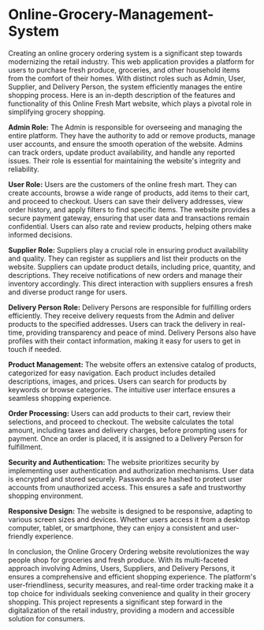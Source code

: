 # Online-Grocery-Management-System


Creating an online grocery ordering system is a significant step towards modernizing the retail industry. This web application provides a platform for users to purchase fresh produce, groceries, and other household items from the comfort of their homes. With distinct roles such as Admin, User, Supplier, and Delivery Person, the system efficiently manages the entire shopping process. Here is an in-depth description of the features and functionality of this Online Fresh Mart website, which plays a pivotal role in simplifying grocery shopping.

**Admin Role:**
The Admin is responsible for overseeing and managing the entire platform. They have the authority to add or remove products, manage user accounts, and ensure the smooth operation of the website. Admins can track orders, update product availability, and handle any reported issues. Their role is essential for maintaining the website's integrity and reliability.

**User Role:**
Users are the customers of the online fresh mart. They can create accounts, browse a wide range of products, add items to their cart, and proceed to checkout. Users can save their delivery addresses, view order history, and apply filters to find specific items. The website provides a secure payment gateway, ensuring that user data and transactions remain confidential. Users can also rate and review products, helping others make informed decisions.

**Supplier Role:**
Suppliers play a crucial role in ensuring product availability and quality. They can register as suppliers and list their products on the website. Suppliers can update product details, including price, quantity, and descriptions. They receive notifications of new orders and manage their inventory accordingly. This direct interaction with suppliers ensures a fresh and diverse product range for users.

**Delivery Person Role:**
Delivery Persons are responsible for fulfilling orders efficiently. They receive delivery requests from the Admin and deliver products to the specified addresses. Users can track the delivery in real-time, providing transparency and peace of mind. Delivery Persons also have profiles with their contact information, making it easy for users to get in touch if needed.

**Product Management:**
The website offers an extensive catalog of products, categorized for easy navigation. Each product includes detailed descriptions, images, and prices. Users can search for products by keywords or browse categories. The intuitive user interface ensures a seamless shopping experience.

**Order Processing:**
Users can add products to their cart, review their selections, and proceed to checkout. The website calculates the total amount, including taxes and delivery charges, before prompting users for payment. Once an order is placed, it is assigned to a Delivery Person for fulfillment.

**Security and Authentication:**
The website prioritizes security by implementing user authentication and authorization mechanisms. User data is encrypted and stored securely. Passwords are hashed to protect user accounts from unauthorized access. This ensures a safe and trustworthy shopping environment.

**Responsive Design:**
The website is designed to be responsive, adapting to various screen sizes and devices. Whether users access it from a desktop computer, tablet, or smartphone, they can enjoy a consistent and user-friendly experience.


In conclusion, the Online Grocery Ordering website revolutionizes the way people shop for groceries and fresh produce. With its multi-faceted approach involving Admins, Users, Suppliers, and Delivery Persons, it ensures a comprehensive and efficient shopping experience. The platform's user-friendliness, security measures, and real-time order tracking make it a top choice for individuals seeking convenience and quality in their grocery shopping. This project represents a significant step forward in the digitalization of the retail industry, providing a modern and accessible solution for consumers.
